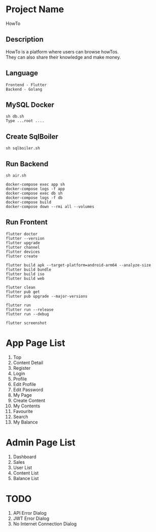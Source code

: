 # Project Name

HowTo

## Description

HowTo is a platform where users can browse howTos. <br/> They can also share their knowledge and make money.

## Language

```
Frontend - Flutter
Backend - Golang
```

## MySQL Docker

```
sh db.sh
Type ...root ....
```

## Create SqlBoiler

```
sh sqlboiler.sh
```

## Run Backend

```
sh air.sh
```

```
docker-compose exec app sh
docker-compose logs -f app
docker-compose exec db sh
docker-compose logs -f db
docker-compose build
docker-compose down --rmi all --volumes
```

## Run Frontent

```
flutter doctor
flutter --version
flutter upgrade
flutter channel
flutter devices
flutter create

flutter build apk --target-platform=android-arm64 --analyze-size
flutter build bundle
flutter build iso
flutter build web

flutter clean
flutter pub get
flutter pub upgrade --major-versions

flutter run
flutter run --release
flutter run --debug

flutter screenshot
```

# App Page List

1. Top
2. Content Detail
3. Register
4. Login
5. Profile
6. Edit Profile
7. Edit Password
8. My Page
9. Create Content
10. My Contents
11. Favourite
12. Search
13. My Balance

# Admin Page List

1. Dashboard
2. Sales
3. User List
4. Content List
5. Balance List

# TODO

1. API Error Dialog
2. JWT Error Dialog
3. No Internet Connection Dialog